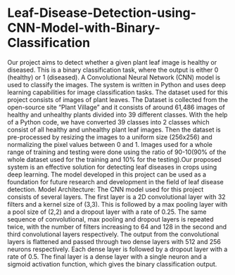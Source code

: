 # Leaf-Disease-Detection-using-CNN-Model-with-Binary-Classification

Our project aims to detect whether a given plant leaf image is healthy or diseased. This is a binary classification task, where the output is either 0 (healthy) or 1 (diseased). A Convolutional Neural Network (CNN) model is used to classify the images. The system is written in Python and uses deep learning capabilities for image classification tasks.
The dataset used for this project consists of images of plant leaves. The Dataset is collected from the open-source site “Plant Village” and it consists of around 61,486 images of healthy and unhealthy plants divided into 39 different classes.
With the help of a Python code, we have converted 39 classes into 2 classes which consist of all healthy and unhealthy plant leaf images. Then the dataset is pre-processed by resizing the images to a uniform size (256x256) and normalizing the pixel values between 0 and 1.
Images used for a whole range of training and testing were done using the ratio of 90-10(90% of the whole dataset used for the training and 10% for the testing).Our proposed system is an effective solution for detecting leaf diseases in crops using deep learning. The model developed in this project can be used as a foundation for future research and development in the field of leaf disease detection.
Model Architecture:
The CNN model used for this project consists of several layers. The first layer is a 2D convolutional layer with 32 filters and a kernel size of (3,3). This is followed by a max pooling layer with a pool size of (2,2) and a dropout layer with a rate of 0.25.
The same sequence of convolutional, max pooling and dropout layers is repeated twice, with the number of filters increasing to 64 and 128 in the second and third convolutional layers respectively.
The output from the convolutional layers is flattened and passed through two dense layers with 512 and 256 neurons respectively. Each dense layer is followed by a dropout layer with a rate of 0.5. The final layer is a dense layer with a single neuron and a sigmoid activation function, which gives the binary classification output.

